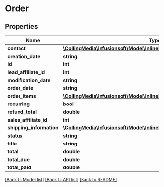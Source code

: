# Order

## Properties
Name | Type | Description | Notes
------------ | ------------- | ------------- | -------------
**contact** | [**\CollingMedia\Infusionsoft\Model\InlineResponse20010Contact**](InlineResponse20010Contact.md) |  | [optional] 
**creation_date** | **string** |  | [optional] 
**id** | **int** |  | [optional] 
**lead_affiliate_id** | **int** |  | [optional] 
**modification_date** | **string** |  | [optional] 
**order_date** | **string** |  | [optional] 
**order_items** | [**\CollingMedia\Infusionsoft\Model\InlineResponse20010OrderItems[]**](InlineResponse20010OrderItems.md) |  | [optional] 
**recurring** | **bool** |  | [optional] 
**refund_total** | **double** |  | [optional] 
**sales_affiliate_id** | **int** |  | [optional] 
**shipping_information** | [**\CollingMedia\Infusionsoft\Model\InlineResponse20010ShippingInformation**](InlineResponse20010ShippingInformation.md) |  | [optional] 
**status** | **string** |  | [optional] 
**title** | **string** |  | [optional] 
**total** | **double** |  | [optional] 
**total_due** | **double** |  | [optional] 
**total_paid** | **double** |  | [optional] 

[[Back to Model list]](../README.md#documentation-for-models) [[Back to API list]](../README.md#documentation-for-api-endpoints) [[Back to README]](../README.md)



